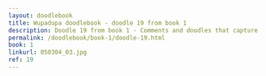 ```yaml
---
layout: doodlebook
title: Wupadupa doodlebook - doodle 19 from book 1
description: Doodle 19 from book 1 - Comments and doodles that capture the essence of this event  
permalink: /doodlebook/book-1/doodle-19.html
book: 1
linkurl: 050304_03.jpg
ref: 19
---	  
```

																																																																							
